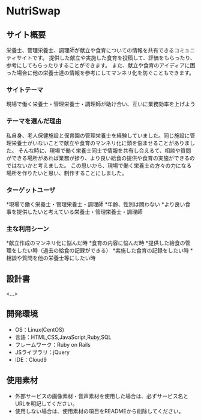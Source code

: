 # NutriSwap

## サイト概要
  栄養士、管理栄養士、調理師が献立や食育についての情報を共有できるコミュニティサイトです。
  提供した献立や実施した食育を投稿して、評価をもらったり、参考にしてもらったりすることができます。
  また、献立や食育のアイディアに困った場合に他の栄養士達の情報を参考にしてマンネリ化を防ぐこともできます。
  
### サイトテーマ
  現場で働く栄養士・管理栄養士・調理師が助け合い、互いに業務効率を上げよう

### テーマを選んだ理由
  私自身、老人保健施設と保育園の管理栄養士を経験していました。同じ施設に管理栄養士がいないことで献立や食育のマンネリ化に頭を悩ませることがありました。
  そんな時に、現場で働く栄養士同士で情報を共有し合えるて、相談や質問ができる場所があれば業務が捗り、より良い給食の提供や食育の実施ができるのではないかと考えました。
  この思いから、現場で働く栄養士の方々の力になる場所を作りたいと思い、制作することにしました。

### ターゲットユーザ
  *現場で働く栄養士・管理栄養士・調理師
  *年齢、性別は問わない
  *より良い食事を提供したいと考えている栄養士・管理栄養士・調理師

### 主な利用シーン
  *献立作成のマンネリ化に悩んだ時
  *食育の内容に悩んだ時
  *提供した給食の管理をしたい時（過去の給食の記録ができる）
  *実施した食育の記録をしたい時
  *相談や質問を他の栄養士等にしたい時

## 設計書
<...>

## 開発環境
- OS：Linux(CentOS)
- 言語：HTML,CSS,JavaScript,Ruby,SQL
- フレームワーク：Ruby on Rails
- JSライブラリ：jQuery
- IDE：Cloud9

## 使用素材
- 外部サービスの画像素材・音声素材を使用した場合は、必ずサービス名とURLを明記してください。
- 使用しない場合は、使用素材の項目をREADMEから削除してください。